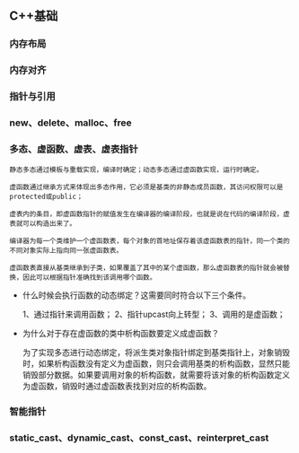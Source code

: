 ## C++基础

### 内存布局

### 内存对齐

### 指针与引用

### new、delete、malloc、free

### 多态、虚函数、虚表、虚表指针

    静态多态通过模板与重载实现，编译时确定；动态多态通过虚函数实现，运行时确定。

    虚函数通过继承方式来体现出多态作用，它必须是基类的非静态成员函数，其访问权限可以是protected或public；

    虚表内的条目，即虚函数指针的赋值发生在编译器的编译阶段，也就是说在代码的编译阶段，虚表就可以构造出来了。

    编译器为每一个类维护一个虚函数表，每个对象的首地址保存着该虚函数表的指针，同一个类的不同对象实际上指向同一张虚函数表。

    虚函数表直接从基类继承到子类，如果覆盖了其中的某个虚函数，那么虚函数表的指针就会被替换，因此可以根据指针准确找到该调用哪个函数。

- 什么时候会执行函数的动态绑定？这需要同时符合以下三个条件。

    1、通过指针来调用函数；
    2、指针upcast向上转型；
    3、调用的是虚函数；

- 为什么对于存在虚函数的类中析构函数要定义成虚函数？

    为了实现多态进行动态绑定，将派生类对象指针绑定到基类指针上，对象销毁时，如果析构函数没有定义为虚函数，则只会调用基类的析构函数，显然只能销毁部分数据。如果要调用对象的析构函数，就需要将该对象的析构函数定义为虚函数，销毁时通过虚函数表找到对应的析构函数。

### 智能指针

### static_cast、dynamic_cast、const_cast、reinterpret_cast
